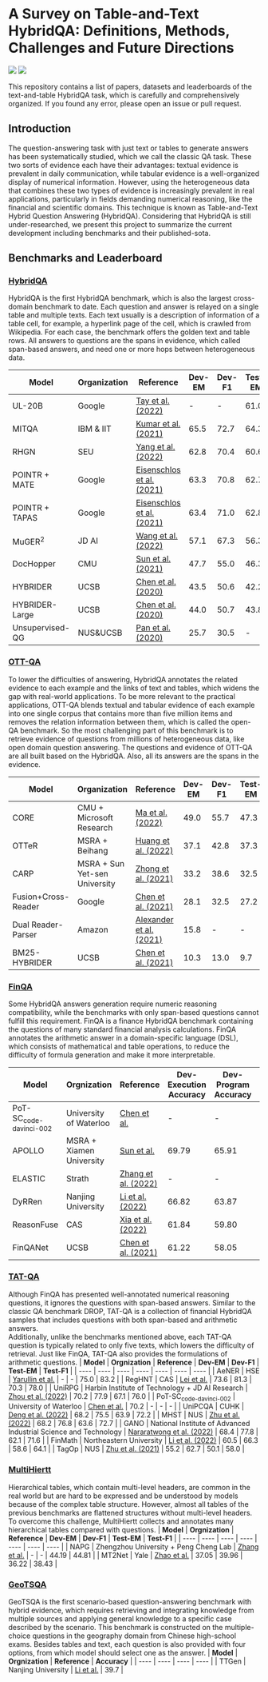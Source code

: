 # A Survey on Table-and-Text HybridQA: Definitions, Methods, Challenges and Future Directions

![](https://img.shields.io/badge/Status-building-brightgreen) ![](https://img.shields.io/badge/PRs-Welcome-red)

This repository contains a list of papers, datasets and leaderboards of the text-and-table HybridQA task, which is carefully and comprehensively organized. 
If you found any error, please open an issue or pull request.

## Introduction

The question-answering task with just text or tables to generate answers has been systematically studied, which we call the classic QA task.
These two sorts of evidence each have their advantages: textual evidence is prevalent in daily communication, while tabular evidence is a well-organized display of numerical information.
However, using the heterogeneous data that combines these two types of evidence is increasingly prevalent in real applications, particularly in fields demanding numerical reasoning, like the financial and scientific domains.
This technique is known as Table-and-Text Hybrid Question Answering (HybridQA).
Considering that HybridQA is still under-researched, we present this project to summarize the current development including benchmarks and their published-sota.

## Benchmarks and Leaderboard

### [HybridQA](https://hybridqa.github.io)
HybridQA is the first HybridQA benchmark, which is also the largest cross-domain benchmark to date.
Each question and answer is relayed on a single table and multiple texts.
Each text usually is a description of information of a table cell, for example, a hyperlink page of the cell, which is crawled from Wikipedia. 
For each case, the benchmark offers the golden text and table rows.
All answers to questions are the spans in evidence, which called span-based answers, and need one or more hops between heterogeneous data.

**Model**                                     |  **Organization**  |**Reference**                                                             | **Dev-EM** | **Dev-F1** | **Test-EM** | **Test-F1** | 
----------|---------------------------|-----------------------------------|---------------------------------------------------------------------------|---------|----------|------------------|
UL-20B           | Google    | [Tay et al. (2022)](https://arxiv.org/abs/2205.05131)                    |   -     | -    |  61.0  | -    |
MITQA            | IBM & IIT | [Kumar et al. (2021)](https://arxiv.org/pdf/2112.07337.pdf)              |   65.5  | 72.7 |  64.3  | 71.9 |
RHGN             | SEU       | [Yang et al. (2022)](https://link.springer.com/epdf/10.1007/s11227-022-05035-9?sharing_token=kouLCEDp9_vH1RkK8N9CAPe4RwlQNchNByi7wbcMAY4kj78xdT5rsS4-XKuj5N_XmnTRe7ko6X0kKaXyingc6wfoEGdQgx5hH9hDtcI6ivFPDd1p7A3RUWChRVmVBrgsvavXcujpAkPf2d1K1X-eE8ctae3eLrfxStzEdLP9uOs=)   |   62.8 | 70.4 |   60.6    |  68.1   |
POINTR + MATE    | Google    | [Eisenschlos et al. (2021)](https://arxiv.org/pdf/2109.04312.pdf)         |   63.3  | 70.8 |  62.7  | 70.0 |
POINTR + TAPAS   | Google    | [Eisenschlos et al. (2021)](https://arxiv.org/pdf/2109.04312.pdf)         |   63.4  | 71.0 |  62.8  | 70.2 |
MuGER<sup>2</sup>| JD AI     | [Wang et al. (2022)](https://arxiv.org/abs/2210.10350)                    | 57.1    | 67.3 | 56.3   |  66.2 |
DocHopper        | CMU       | [Sun et al. (2021)](https://arxiv.org/abs/2106.00200)                     |   47.7  | 55.0 |  46.3  | 53.3 |
HYBRIDER         | UCSB      | [Chen et al. (2020)](https://arxiv.org/abs/2004.07347)                    |   43.5  | 50.6 |  42.2  | 49.9 |
HYBRIDER-Large   | UCSB      | [Chen et al. (2020)](https://arxiv.org/abs/2004.07347)                    |  44.0   | 50.7 |  43.8  | 50.6 |
Unsupervised-QG  | NUS\&UCSB |  [Pan et al. (2020)](https://arxiv.org/abs/2010.12623)                    |    25.7 | 30.5 |   -    |  -   |

### [OTT-QA](https://ott-qa.github.io)
To lower the difficulties of answering, HybridQA annotates the related evidence to each example and the links of text and tables, which widens the gap with real-world applications.
To be more relevant to the practical applications, OTT-QA blends textual and tabular evidence of each example into one single corpus that contains more than five million items and removes the relation information between them, which is called the open-QA benchmark. 
So the most challenging part of this benchmark is to retrieve evidence of questions from millions of heterogeneous data, like open domain question answering. 
The questions and evidence of OTT-QA are all built based on the HybridQA.
Also, all its answers are the spans in the evidence.

**Model**                                     |  **Organization**  |**Reference**                                                             | **Dev-EM** | **Dev-F1** | **Test-EM** | **Test-F1** | 
----------|---------------------------|-----------------------------------|---------------------------------------------------------------------------|---------|----------|------------------|
CORE         | CMU + Microsoft Research      | [Ma et al. (2022)](https://arxiv.org/abs/2210.12338)                    |  49.0 | 55.7  | 47.3  | 54.1 |
OTTeR        | MSRA + Beihang                | [Huang et al. (2022)](https://arxiv.org/abs/2210.05197)                 |  37.1 | 42.8 | 37.3 | 43.1 |
CARP         | MSRA + Sun Yet-sen University      | [Zhong et al. (2021)](https://arxiv.org/pdf/2201.05880.pdf)                    |  33.2 | 38.6  | 32.5  | 38.5 |
Fusion+Cross-Reader         | Google      | [Chen et al. (2021)](https://arxiv.org/abs/2010.10439)                    |  28.1 | 32.5  | 27.2  | 31.5 |
Dual Reader-Parser | Amazon | [Alexander et al. (2021)](https://assets.amazon.science/09/2b/7acf41f24c998cd3c2361681e9db/dual-reader-parser-on-hybrid-textual-and-tabular-evidence-for-open-domain-question-answering.pdf)                                              |   15.8   |    -  |  -       | -        |
BM25-HYBRIDER   | UCSB      | [Chen et al. (2021)](https://arxiv.org/abs/2010.10439)                    |    10.3     | 13.0  |  9.7           | 12.8  |

### [FinQA](https://finqasite.github.io)
Some HybridQA answers generation require numeric reasoning compatibility, while the benchmarks with only span-based questions cannot fulfill this requirement.
FinQA is a finance HybridQA benchmark containing the questions of many standard financial analysis calculations. 
FinQA annotates the arithmetic answer in a domain-specific language (DSL), which consists of mathematical and table operations, to reduce the difficulty of formula generation and make it more interpretable.

| **Model** | **Orgnization** | **Reference** | **Dev-Execution Accuracy** | **Dev-Program Accuracy** | **Test-Execution Accuracy** | **Test-Program Accuracy** |
| ---- | ---- | ---- | ---- | ---- | ---- | ---- |
| PoT-SC<sub>code-davinci-002</sub> | University of Waterloo | [Chen et al.](https://arxiv.org/abs/2211.12588) | - | - | 68.1 | - |
| APOLLO | MSRA + Xiamen University | [Sun et al.](https://arxiv.org/pdf/2212.07249.pdf) | 69.79 | 65.91 | 67.99 | 65.60 |
| ELASTIC | Strath | [Zhang et al. (2022)](https://arxiv.org/pdf/2210.10105.pdf) | - | - | 68.96 | 65.21 |
| DyRRen | Nanjing University | [Li et al. (2022)](https://arxiv.org/pdf/2211.12668.pdf) | 66.82 | 63.87 | 63.30 | 61.29 |
| ReasonFuse | CAS | [Xia et al. (2022)](https://www.sciencedirect.com/science/article/pii/S0925231222011444#s0085) | 61.84 | 59.80 | 60.68 | 58.94 |
| FinQANet | UCSB | [Chen et al. (2021)](https://arxiv.org/pdf/2109.00122.pdf) | 61.22 | 58.05 | 61.24 | 58.86 |

### [TAT-QA](https://nextplusplus.github.io/TAT-QA/)
Although FinQA has presented well-annotated numerical reasoning questions, it ignores the questions with span-based answers.
Similar to the classic QA benchmark DROP, TAT-QA is a collection of financial HybridQA samples that includes questions with both span-based and arithmetic answers.  
Additionally, unlike the benchmarks mentioned above, each TAT-QA question is typically related to only five texts, which lowers the difficulty of retrieval. 
Just like FinQA, TAT-QA also provides the formulations of arithmetic questions.
| **Model** | **Orgnization** | **Reference** | **Dev-EM** | **Dev-F1** | **Test-EM** | **Test-F1** |
| ---- | ---- | ---- | ---- | ---- | ---- | ---- |
| AeNER | HSE | [Yarullin et al.](https://www.researchgate.net/publication/368602119_Numerical_Embeddings_for_Reasoning_over_Text_and_Tables?enrichId=rgreq-e188438464b353fa9c8c544a3f222467-XXX&enrichSource=Y292ZXJQYWdlOzM2ODYwMjExOTtBUzoxMTQzMTI4MTEyMDg4MzQ2NEAxNjc2NjYzNDkwNDYz&el=1_x_3&_esc=publicationCoverPdf) | - | - | 75.0 | 83.2 |
| RegHNT | CAS | [Lei et al.](https://arxiv.org/pdf/2209.07692.pdf) | 73.6 | 81.3 | 70.3 | 78.0 |
| UniRPG | Harbin Institute of Technology + JD AI Research | [Zhou et al. (2022)](https://arxiv.org/pdf/2210.08249.pdf) | 70.2 | 77.9 | 67.1 | 76.0 |
| PoT-SC<sub>code-davinci-002</sub> | University of Waterloo | [Chen et al.](https://arxiv.org/abs/2211.12588) | 70.2 | - | - | - |
| UniPCQA | CUHK | [Deng et al. (2022)](https://arxiv.org/pdf/2210.08817.pdf) | 68.2 | 75.5 | 63.9 | 72.2 |
| MHST | NUS | [Zhu et al. (2022)](https://arxiv.org/pdf/2207.11871.pdf) | 68.2 | 76.8 | 63.6 | 72.7 |
| GANO | National Institute of Advanced Industrial Science and Technology | [Nararatwong et al. (2022)](https://aclanthology.org/2022.aacl-main.72.pdf) | 68.4 | 77.8 | 62.1 | 71.6 |
| FinMath | Northeastern University | [Li et al. (2022)](http://www.lrec-conf.org/proceedings/lrec2022/pdf/2022.lrec-1.661.pdf) | 60.5 | 66.3 | 58.6 | 64.1 |
| TagOp | NUS | [Zhu et al. (2021)](https://aclanthology.org/2021.acl-long.254/) | 55.2 | 62.7 | 50.1 | 58.0 |

### [MultiHiertt](https://github.com/psunlpgroup/MultiHiertt)
Hierarchical tables, which contain multi-level headers, are common in the real world but are hard to be expressed and be understood by models because of the complex table structure. 
However, almost all tables of the previous benchmarks are flattened structures without multi-level headers.
To overcome this challenge, MultiHiertt collects and annotates many hierarchical tables compared with questions.
| **Model** | **Orgnization** | **Reference** | **Dev-EM** | **Dev-F1** | **Test-EM** | **Test-F1** |
| ---- | ---- | ---- | ---- | ---- | ---- | ---- |
| NAPG | Zhengzhou University + Peng Cheng Lab | [Zhang et al.](https://arxiv.org/pdf/2211.03462.pdf) | - | - | 44.19 | 44.81 |
| MT2Net | Yale | [Zhao et al.](https://aclanthology.org/2022.acl-long.454.pdf) | 37.05 | 39.96 | 36.22 | 38.43 |

### [GeoTSQA](https://github.com/nju-websoft/TSQA)
GeoTSQA is the first scenario-based question-answering benchmark with hybrid evidence, which requires retrieving and integrating knowledge from multiple sources and applying general knowledge to a specific case described by the scenario.
This benchmark is constructed on the multiple-choice questions in the geography domain from Chinese high-school exams.
Besides tables and text, each question is also provided with four options, from which model should select one as the answer.
| **Model** | **Orgnization** | **Reference** | **Accuracy** |
| ---- | ---- | ---- | ---- |
| TTGen | Nanjing University | [Li et al.](https://arxiv.org/pdf/2101.11429.pdf) | 39.7 |

